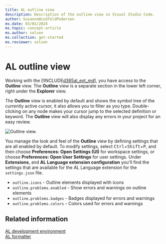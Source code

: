 ```yaml
---
title: AL outline view
description: Description of the outline view in Visual Studio Code.
author: SusanneWindfeldPedersen
ms.date: 03/01/2024
ms.topic: concept-article
ms.author: solsen
ms.collection: get-started
ms.reviewer: solsen
---
```


# AL outline view

Working with the [!INCLUDE[d365al_ext_md](../includes/d365al_ext_md.md)], you have access to the **Outline** view. The **Outline** view is a separate section in the lower left corner, right under the **Explorer** view.

The **Outline** view is enabled by default and shows the symbol tree of the currently active cursor, it also allows you to filter as you type. Double-clicking on any node makes your cursor jump to the selected definition or keyword. The **Outline** view will also display any errors in your project for an easy review.

![Outline view.](media/outlineview.png "Outline view in Visual Studio Code")

You manage the look and feel of the **Outline** view by defining settings that are all enabled by default. To modify settings, select <kbd>Ctrl</kbd>+<kbd>Shift</kbd>+<kbd>P</kbd>, and then choose **Preferences: Open Settings (UI)** for workspace settings, or choose **Preferences: Open User Settings** for user settings. Under **Extensions**, and **AL Language extension configuration** you'll find the settings that are available for the AL Language extension for the `settings.json` file.

+ `outline.icons` - Outline elements displayed with icons
+ `outline.problems.enabled` - Show errors and warnings on outline elements
+ `outline.problems.badges` - Badges displayed for errors and warnings
+ `outline.problems.colors` - Colors used for errors and warnings

## Related information

[AL development environment](devenv-reference-overview.md)  
[AL formatter](devenv-al-formatter.md)  
